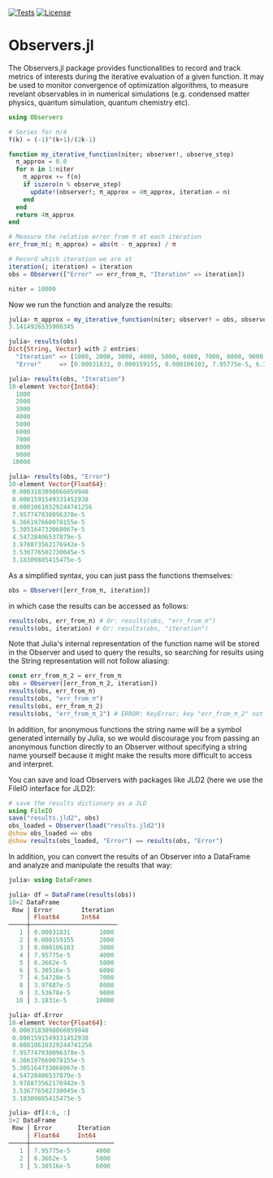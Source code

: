[![Tests](https://github.com/GTorlai/Observers.jl/workflows/Tests/badge.svg)](https://github.com/GTorlai/Observers.jl/actions?query=workflow%3ATests)
[![License](https://img.shields.io/badge/License-Apache%202.0-blue.svg)](https://opensource.org/licenses/Apache-2.0)

# Observers.jl

The Observers.jl package provides functionalities to record and track metrics of interests during the iterative evaluation
of a given function. It may be used to monitor convergence of optimization algorithms, to measure revelant observables in
in numerical simulations (e.g. condensed matter physics, quantum simulation, quantum chemistry etc).

```julia
using Observers

# Series for π/4
f(k) = (-1)^(k+1)/(2k-1)

function my_iterative_function(niter; observer!, observe_step)
  π_approx = 0.0
  for n in 1:niter
    π_approx += f(n)
    if iszero(n % observe_step)
      update!(observer!; π_approx = 4π_approx, iteration = n)
    end
  end
  return 4π_approx
end

# Measure the relative error from π at each iteration
err_from_π(; π_approx) = abs(π - π_approx) / π

# Record which iteration we are at
iteration(; iteration) = iteration
obs = Observer(["Error" => err_from_π, "Iteration" => iteration])

niter = 10000
```
Now we run the function and analyze the results:
```julia
julia> π_approx = my_iterative_function(niter; observer! = obs, observe_step = 1000)
3.1414926535900345

julia> results(obs)
Dict{String, Vector} with 2 entries:
  "Iteration" => [1000, 2000, 3000, 4000, 5000, 6000, 7000, 8000, 9000, 10000]
  "Error"     => [0.00031831, 0.000159155, 0.000106103, 7.95775e-5, 6.3662e-5, 5.30516e-5, 4.54728e-5, 3.97887e-5, 3.53678e-5,…

julia> results(obs, "Iteration")
10-element Vector{Int64}:
  1000
  2000
  3000
  4000
  5000
  6000
  7000
  8000
  9000
 10000

julia> results(obs, "Error")
10-element Vector{Float64}:
 0.0003183098066059948
 0.0001591549331452938
 0.00010610329244741256
 7.957747030096378e-5
 6.366197660078155e-5
 5.305164733068067e-5
 4.54728406537879e-5
 3.978873562176942e-5
 3.536776502730045e-5
 3.18309885415475e-5

```

As a simplified syntax, you can just pass the functions themselves:
```julia
obs = Observer([err_from_π, iteration])
```
in which case the results can be accessed as follows:
```julia
results(obs, err_from_π) # Or: results(obs, "err_from_π")
results(obs, iteration) # Or: results(obs, "iteration")
```
Note that Julia's internal representation of the function name will be stored in the
Observer and used to query the results, so searching for results using the String representation
will not follow aliasing:
```julia
const err_from_π_2 = err_from_π
obs = Observer([err_from_π_2, iteration])
results(obs, err_from_π)
results(obs, "err_from_π")
results(obs, err_from_π_2)
results(obs, "err_from_π_2") # ERROR: KeyError: key "err_from_π_2" not found
```
In addition, for anonymous functions the string name will be a symbol generated internally
by Julia, so we would discourage you from passing an anonymous function directly to an Observer
without specifying a string name yourself because it might make the results more difficult
to access and interpret.

You can save and load Observers with packages like JLD2 (here we use the FileIO interface for JLD2):
```julia
# save the results dictionary as a JLD
using FileIO
save("results.jld2", obs)
obs_loaded = Observer(load("results.jld2"))
@show obs_loaded == obs
@show results(obs_loaded, "Error") == results(obs, "Error")
```

In addition, you can convert the results of an Observer into a DataFrame and analyze and manipulate the results that way:
```julia
julia> using DataFrames

julia> df = DataFrame(results(obs))
10×2 DataFrame
 Row │ Error        Iteration 
     │ Float64      Int64     
─────┼────────────────────────
   1 │ 0.00031831        1000
   2 │ 0.000159155       2000
   3 │ 0.000106103       3000
   4 │ 7.95775e-5        4000
   5 │ 6.3662e-5         5000
   6 │ 5.30516e-5        6000
   7 │ 4.54728e-5        7000
   8 │ 3.97887e-5        8000
   9 │ 3.53678e-5        9000
  10 │ 3.1831e-5        10000

julia> df.Error
10-element Vector{Float64}:
 0.0003183098066059948
 0.0001591549331452938
 0.00010610329244741256
 7.957747030096378e-5
 6.366197660078155e-5
 5.305164733068067e-5
 4.54728406537879e-5
 3.978873562176942e-5
 3.536776502730045e-5
 3.18309885415475e-5

julia> df[4:6, :]
3×2 DataFrame
 Row │ Error       Iteration 
     │ Float64     Int64     
─────┼───────────────────────
   1 │ 7.95775e-5       4000
   2 │ 6.3662e-5        5000
   3 │ 5.30516e-5       6000
```
